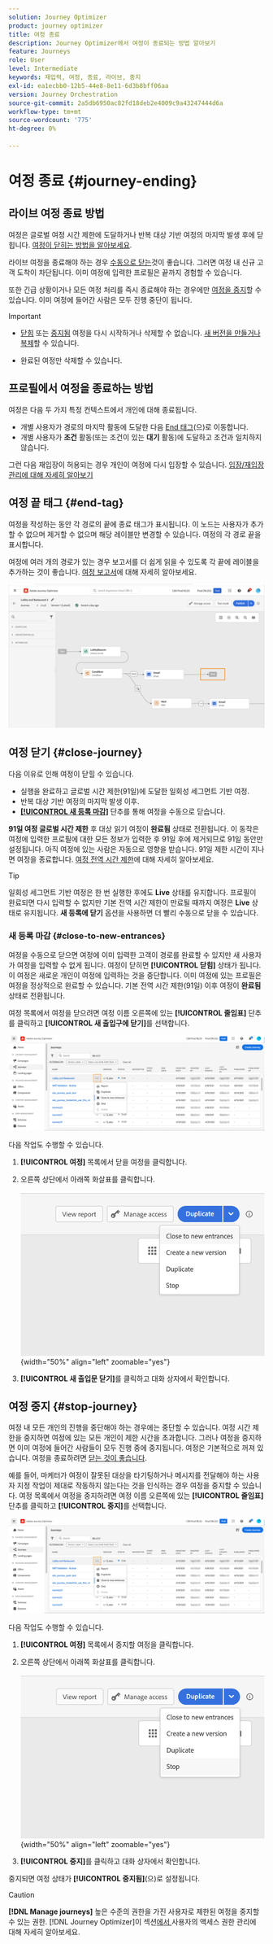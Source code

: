 ```yaml
---
solution: Journey Optimizer
product: journey optimizer
title: 여정 종료
description: Journey Optimizer에서 여정이 종료되는 방법 알아보기
feature: Journeys
role: User
level: Intermediate
keywords: 재입력, 여정, 종료, 라이브, 중지
exl-id: ea1ecbb0-12b5-44e8-8e11-6d3b8bff06aa
version: Journey Orchestration
source-git-commit: 2a5db6950ac82fd18deb2e4009c9a43247444d6a
workflow-type: tm+mt
source-wordcount: '775'
ht-degree: 0%

---
```


# 여정 종료 {#journey-ending}

## 라이브 여정 종료 방법

여정은 글로벌 여정 시간 제한에 도달하거나 반복 대상 기반 여정의 마지막 발생 후에 닫힙니다. [여정이 닫히는 방법을 알아보세요](#close-journey).

라이브 여정을 종료해야 하는 경우 [수동으로 닫는](#close-to-new-entrances)것이 좋습니다. 그러면 여정 내 신규 고객 도착이 차단됩니다. 이미 여정에 입력한 프로필은 끝까지 경험할 수 있습니다.

또한 긴급 상황이거나 모든 여정 처리를 즉시 종료해야 하는 경우에만 [여정을 중지](#stop-journey)할 수 있습니다. 이미 여정에 들어간 사람은 모두 진행 중단이 됩니다.

>[!IMPORTANT]
>
>* [닫힘](#close-journey) 또는 [중지됨](#stop-journey) 여정을 다시 시작하거나 삭제할 수 없습니다. [새 버전을 만들거나](publishing-the-journey.md#journey-versions-journey-versions) [복제](journey-ui.md#duplicate-a-journey-duplicate-a-journey)할 수 있습니다.
>
>* 완료된 여정만 삭제할 수 있습니다.

## 프로필에서 여정을 종료하는 방법

여정은 다음 두 가지 특정 컨텍스트에서 개인에 대해 종료됩니다.

* 개별 사용자가 경로의 마지막 활동에 도달한 다음 [End 태그](#end-tag)(으)로 이동합니다.
* 개별 사용자가 **조건** 활동(또는 조건이 있는 **대기** 활동)에 도달하고 조건과 일치하지 않습니다.

그런 다음 재입장이 허용되는 경우 개인이 여정에 다시 입장할 수 있습니다. [입장/재입장 관리에 대해 자세히 알아보기](../building-journeys/journey-properties.md#entrance)

## 여정 끝 태그 {#end-tag}

여정을 작성하는 동안 각 경로의 끝에 종료 태그가 표시됩니다. 이 노드는 사용자가 추가할 수 없으며 제거할 수 없으며 해당 레이블만 변경할 수 있습니다. 여정의 각 경로 끝을 표시합니다.

여정에 여러 개의 경로가 있는 경우 보고서를 더 쉽게 읽을 수 있도록 각 끝에 레이블을 추가하는 것이 좋습니다. [여정 보고서](../reports/live-report.md)에 대해 자세히 알아보세요.

![](assets/journey-end.png)

## 여정 닫기 {#close-journey}

다음 이유로 인해 여정이 닫힐 수 있습니다.

* 실행을 완료하고 글로벌 시간 제한(91일)에 도달한 일회성 세그먼트 기반 여정.
* 반복 대상 기반 여정의 마지막 발생 이후.
* [**[!UICONTROL 새 등록 마감]**](#close-to-new-entrances) 단추를 통해 여정을 수동으로 닫습니다.

**91일 여정 글로벌 시간 제한** 후 대상 읽기 여정이 **완료됨** 상태로 전환됩니다. 이 동작은 여정에 입력한 프로필에 대한 모든 정보가 입력한 후 91일 후에 제거되므로 91일 동안만 설정됩니다. 아직 여정에 있는 사람은 자동으로 영향을 받습니다. 91일 제한 시간이 지나면 여정을 종료합니다.  [여정 전역 시간 제한](../building-journeys/journey-properties.md#global_timeout)에 대해 자세히 알아보세요.

>[!TIP]
>
>일회성 세그먼트 기반 여정은 한 번 실행한 후에도 **Live** 상태를 유지합니다. 프로필이 완료되면 다시 입력할 수 없지만 기본 전역 시간 제한이 만료될 때까지 여정은 **Live** 상태로 유지됩니다. **새 등록에 닫기** 옵션을 사용하면 더 빨리 수동으로 닫을 수 있습니다.

### 새 등록 마감 {#close-to-new-entrances}

여정을 수동으로 닫으면 여정에 이미 입력한 고객이 경로를 완료할 수 있지만 새 사용자가 여정을 입력할 수 없게 됩니다. 여정이 닫히면 **[!UICONTROL 닫힘]** 상태가 됩니다. 이 여정은 새로운 개인이 여정에 입력하는 것을 중단합니다. 이미 여정에 있는 프로필은 여정을 정상적으로 완료할 수 있습니다. 기본 전역 시간 제한(91일) 이후 여정이 **완료됨** 상태로 전환됩니다.

여정 목록에서 여정을 닫으려면 여정 이름 오른쪽에 있는 **[!UICONTROL 줄임표]** 단추를 클릭하고 **[!UICONTROL 새 출입구에 닫기]**&#x200B;를 선택합니다.

![](assets/journey-finish-quick-action.png)

다음 작업도 수행할 수 있습니다.

1. **[!UICONTROL 여정]** 목록에서 닫을 여정을 클릭합니다.
1. 오른쪽 상단에서 아래쪽 화살표를 클릭합니다.

   ![](assets/finish_drop_down_list.png){width="50%" align="left" zoomable="yes"}

1. **[!UICONTROL 새 출입문 닫기]**&#x200B;를 클릭하고 대화 상자에서 확인합니다.




## 여정 중지 {#stop-journey}

여정 내 모든 개인의 진행을 중단해야 하는 경우에는 중단할 수 있습니다. 여정 시간 제한을 중지하면 여정에 있는 모든 개인이 제한 시간을 초과합니다. 그러나 여정을 중지하면 이미 여정에 들어간 사람들이 모두 진행 중에 중지됩니다. 여정은 기본적으로 꺼져 있습니다. 여정을 종료하려면 [닫는 것이 좋습니다](#close-journey).

예를 들어, 마케터가 여정이 잘못된 대상을 타기팅하거나 메시지를 전달해야 하는 사용자 지정 작업이 제대로 작동하지 않는다는 것을 인식하는 경우 여정을 중지할 수 있습니다. 여정 목록에서 여정을 중지하려면 여정 이름 오른쪽에 있는 **[!UICONTROL 줄임표]** 단추를 클릭하고 **[!UICONTROL 중지]**&#x200B;를 선택합니다.

![](assets/journey-finish-quick-action.png)

다음 작업도 수행할 수 있습니다.

1. **[!UICONTROL 여정]** 목록에서 중지할 여정을 클릭합니다.
1. 오른쪽 상단에서 아래쪽 화살표를 클릭합니다.

   ![](assets/finish_drop_down_list2.png){width="50%" align="left" zoomable="yes"}

1. **[!UICONTROL 중지]**&#x200B;를 클릭하고 대화 상자에서 확인합니다.

중지되면 여정 상태가 **[!UICONTROL 중지됨]**(으)로 설정됩니다.

>[!CAUTION]
>
>**[!DNL Manage journeys]** 높은 수준의 권한을 가진 사용자로 제한된 여정을 중지할 수 있는 권한. [!DNL Journey Optimizer]이 섹션[에서 ](../administration/permissions-overview.md) 사용자의 액세스 권한 관리에 대해 자세히 알아보세요.